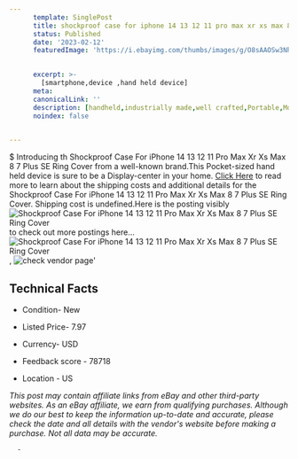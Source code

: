 ```yaml
---
      template: SinglePost
      title: shockproof case for iphone 14 13 12 11 pro max xr xs max 8 7 plus se ring cover
      status: Published
      date: '2023-02-12'
      featuredImage: 'https://i.ebayimg.com/thumbs/images/g/O8sAAOSw3NhjrceE/s-l225.jpg'
       

      excerpt: >-
        [smartphone,device ,hand held device]
      meta:
      canonicalLink: ''
      description: [handheld,industrially made,well crafted,Portable,Mobile,Compact,Convenient,Lightweight,Maneuverable,Man-portable,Miniature,Carriable,Hand-held,Light,Holdable,Transportable,Mobile device,Pocket-sized,On-the-go,Wireless,Cordless,Compact size,Convenient size, smartphone,device ,hand held device]
      noindex: false
      

---
```

$
      Introducing th Shockproof Case For iPhone 14 13 12 11 Pro Max Xr Xs Max 8 7 Plus SE Ring Cover from a well-known brand.This Pocket-sized hand held device is sure to be a Display-center in your home. [Click Here](https://www.ebay.com/itm/153454394693?hash=item23ba983d45%3Ag%3AO8sAAOSw3NhjrceE&mkevt=1&mkcid=1&mkrid=711-53200-19255-0&campid=%253CePNCampaignId%253E&customid=%253CreferenceId%253E&toolid=10049) to read more to learn about the shipping costs and additional details for the Shockproof Case For iPhone 14 13 12 11 Pro Max Xr Xs Max 8 7 Plus SE Ring Cover. Shipping cost is undefined.Here is the posting visibly ![Shockproof Case For iPhone 14 13 12 11 Pro Max Xr Xs Max 8 7 Plus SE Ring Cover](https://i.ebayimg.com/thumbs/images/g/O8sAAOSw3NhjrceE/s-l225.jpg) to check out more postings here... ![Shockproof Case For iPhone 14 13 12 11 Pro Max Xr Xs Max 8 7 Plus SE Ring Cover](https://i.ebayimg.com/images/g/O8sAAOSw3NhjrceE/s-l1600.jpg), ![check vendor page](https://origin-galleryplus.ebayimg.com/ws/web/153454394693_2_0_1/225x225.jpg,https://origin-galleryplus.ebayimg.com/ws/web/153454394693_3_0_1/225x225.jpg,https://origin-galleryplus.ebayimg.com/ws/web/153454394693_4_0_1/225x225.jpg,https://origin-galleryplus.ebayimg.com/ws/web/153454394693_5_0_1/225x225.jpg,https://origin-galleryplus.ebayimg.com/ws/web/153454394693_6_0_1/225x225.jpg,https://origin-galleryplus.ebayimg.com/ws/web/153454394693_7_0_1/225x225.jpg,https://origin-galleryplus.ebayimg.com/ws/web/153454394693_8_0_1/225x225.jpg,https://origin-galleryplus.ebayimg.com/ws/web/153454394693_9_0_1/225x225.jpg,https://origin-galleryplus.ebayimg.com/ws/web/153454394693_10_0_1/225x225.jpg,https://origin-galleryplus.ebayimg.com/ws/web/153454394693_11_0_1/225x225.jpg,https://origin-galleryplus.ebayimg.com/ws/web/153454394693_12_0_1/225x225.jpg)'

      

 ## Technical Facts 



     
      

 - Condition- New 


      

 - Listed Price- 7.97 


      

 - Currency- USD 


      

 - Feedback score - 78718 


      

 - Location - US 


      
      

 *_This post may contain affiliate links from eBay and other third-party websites. As an eBay affiliate, we earn from qualifying purchases. Although we do our best to keep the information up-to-date and accurate, please check the date and all details with the vendor's website before making a purchase. Not all data may be accurate._*




      -
